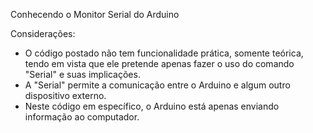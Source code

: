 Conhecendo o Monitor Serial do Arduino

Considerações:

 - O código postado não tem funcionalidade prática, somente teórica, tendo em vista que ele pretende apenas fazer o uso do comando "Serial" e suas implicações.               
 - A "Serial" permite a comunicação entre o Arduino e algum outro dispositivo externo.             
 - Neste código em específico, o Arduino está apenas enviando informação ao computador.        
